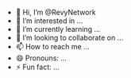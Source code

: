 - 👋 Hi, I’m @RevyNetwork
- 👀 I’m interested in ...
- 🌱 I’m currently learning ...
- 💞️ I’m looking to collaborate on ...
- 📫 How to reach me ...
- 😄 Pronouns: ...
- ⚡ Fun fact: ...

<!---
RevyNetwork/RevyNetwork is a ✨ special ✨ repository because its `README.md` (this file) appears on your GitHub profile.
You can click the Preview link to take a look at your changes.
--->
